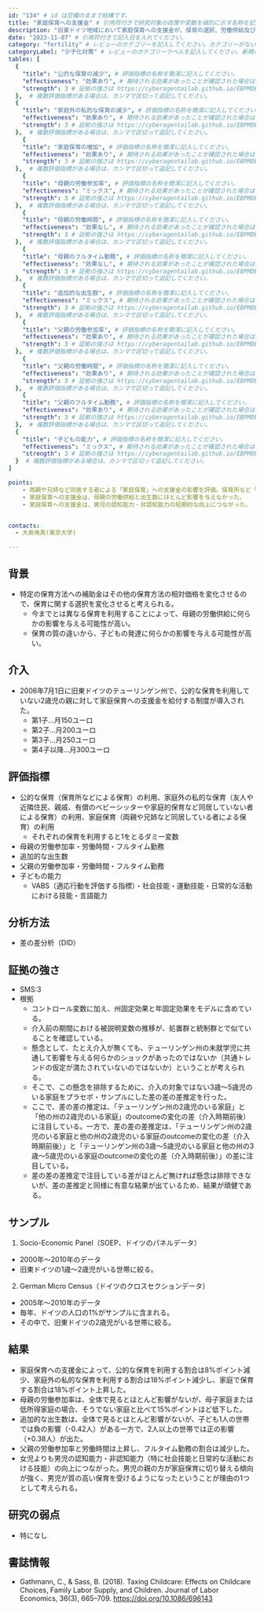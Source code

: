 ```yaml
---
id: "134" # id は空欄のままで結構です。
title: "家庭保育への支援金" # 引用符付きで研究対象の政策や変数を端的に示す名称を記入してください。
description: "旧東ドイツ地域において家庭保育への支援金が、保育の選択、労働供給及び子どもの発達に与えた影響" # 引用符付きで一文以内で政策の簡単な概要を記入してください。
date: "2023-11-07" # 引用符付きで記入日を入れてください。
category: "fertility" # レビューのカテゴリーを記入してください。カテゴリーがない場合は新規で作成してください。その際、カテゴリを端的に示す英単語を選んでください。
categoryLabel: "少子化対策" # レビューのカテゴリーラベルを記入してください。新規の場合はカテゴリを端的に示す名称を選んでください。
tables: [
  {
    "title": "公的な保育の減少", # 評価指標の名称を簡潔に記入してください。
    "effectiveness": "効果あり", # 期待される効果があったことが確認された場合は"効果あり"、期待される効果がなかったり、逆効果だったことが確認された場合は"効果なし"、状況によって効果があったりなかったりする場合は"ミックス"、検出力不足や研究の不備によって結論が出せない場合は"不明" としてください。
    "strength": 3 # 証拠の強さは https://cyberagentailab.github.io/EBPMDB/sms を参照してください。
  },  # 複数評価指標がある場合は、カンマで区切って追記してください。
  {
    "title": "家庭外の私的な保育の減少", # 評価指標の名称を簡潔に記入してください。
    "effectiveness": "効果あり", # 期待される効果があったことが確認された場合は"効果あり"、期待される効果がなかったり、逆効果だったことが確認された場合は"効果なし"、状況によって効果があったりなかったりする場合は"ミックス"、検出力不足や研究の不備によって結論が出せない場合は"不明" としてください。
    "strength": 3 # 証拠の強さは https://cyberagentailab.github.io/EBPMDB/sms を参照してください。
  },  # 複数評価指標がある場合は、カンマで区切って追記してください。
    {
    "title": "家庭保育の増加", # 評価指標の名称を簡潔に記入してください。
    "effectiveness": "効果あり", # 期待される効果があったことが確認された場合は"効果あり"、期待される効果がなかったり、逆効果だったことが確認された場合は"効果なし"、状況によって効果があったりなかったりする場合は"ミックス"、検出力不足や研究の不備によって結論が出せない場合は"不明" としてください。
    "strength": 3 # 証拠の強さは https://cyberagentailab.github.io/EBPMDB/sms を参照してください。
  },  # 複数評価指標がある場合は、カンマで区切って追記してください。
    {
    "title": "母親の労働参加率", # 評価指標の名称を簡潔に記入してください。
    "effectiveness": "ミックス", # 期待される効果があったことが確認された場合は"効果あり"、期待される効果がなかったり、逆効果だったことが確認された場合は"効果なし"、状況によって効果があったりなかったりする場合は"ミックス"、検出力不足や研究の不備によって結論が出せない場合は"不明" としてください。
    "strength": 3 # 証拠の強さは https://cyberagentailab.github.io/EBPMDB/sms を参照してください。
  },  # 複数評価指標がある場合は、カンマで区切って追記してください。
    {
    "title": "母親の労働時間", # 評価指標の名称を簡潔に記入してください。
    "effectiveness": "効果なし", # 期待される効果があったことが確認された場合は"効果あり"、期待される効果がなかったり、逆効果だったことが確認された場合は"効果なし"、状況によって効果があったりなかったりする場合は"ミックス"、検出力不足や研究の不備によって結論が出せない場合は"不明" としてください。
    "strength": 3 # 証拠の強さは https://cyberagentailab.github.io/EBPMDB/sms を参照してください。
  },  # 複数評価指標がある場合は、カンマで区切って追記してください。
    {
    "title": "母親のフルタイム勤務", # 評価指標の名称を簡潔に記入してください。
    "effectiveness": "効果なし", # 期待される効果があったことが確認された場合は"効果あり"、期待される効果がなかったり、逆効果だったことが確認された場合は"効果なし"、状況によって効果があったりなかったりする場合は"ミックス"、検出力不足や研究の不備によって結論が出せない場合は"不明" としてください。
    "strength": 3 # 証拠の強さは https://cyberagentailab.github.io/EBPMDB/sms を参照してください。
  },  # 複数評価指標がある場合は、カンマで区切って追記してください。
    {
    "title": "追加的な出生数", # 評価指標の名称を簡潔に記入してください。
    "effectiveness": "ミックス", # 期待される効果があったことが確認された場合は"効果あり"、期待される効果がなかったり、逆効果だったことが確認された場合は"効果なし"、状況によって効果があったりなかったりする場合は"ミックス"、検出力不足や研究の不備によって結論が出せない場合は"不明" としてください。
    "strength": 3 # 証拠の強さは https://cyberagentailab.github.io/EBPMDB/sms を参照してください。
  },  # 複数評価指標がある場合は、カンマで区切って追記してください。
    {
    "title": "父親の労働参加率", # 評価指標の名称を簡潔に記入してください。
    "effectiveness": "効果あり", # 期待される効果があったことが確認された場合は"効果あり"、期待される効果がなかったり、逆効果だったことが確認された場合は"効果なし"、状況によって効果があったりなかったりする場合は"ミックス"、検出力不足や研究の不備によって結論が出せない場合は"不明" としてください。
    "strength": 3 # 証拠の強さは https://cyberagentailab.github.io/EBPMDB/sms を参照してください。
  },  # 複数評価指標がある場合は、カンマで区切って追記してください。
    {
    "title": "父親の労働時間", # 評価指標の名称を簡潔に記入してください。
    "effectiveness": "効果あり", # 期待される効果があったことが確認された場合は"効果あり"、期待される効果がなかったり、逆効果だったことが確認された場合は"効果なし"、状況によって効果があったりなかったりする場合は"ミックス"、検出力不足や研究の不備によって結論が出せない場合は"不明" としてください。
    "strength": 3 # 証拠の強さは https://cyberagentailab.github.io/EBPMDB/sms を参照してください。
  },  # 複数評価指標がある場合は、カンマで区切って追記してください。
    {
    "title": "父親のフルタイム勤務", # 評価指標の名称を簡潔に記入してください。
    "effectiveness": "効果あり", # 期待される効果があったことが確認された場合は"効果あり"、期待される効果がなかったり、逆効果だったことが確認された場合は"効果なし"、状況によって効果があったりなかったりする場合は"ミックス"、検出力不足や研究の不備によって結論が出せない場合は"不明" としてください。
    "strength": 3 # 証拠の強さは https://cyberagentailab.github.io/EBPMDB/sms を参照してください。
  },  # 複数評価指標がある場合は、カンマで区切って追記してください。    
  {
    "title": "子どもの能力", # 評価指標の名称を簡潔に記入してください。
    "effectiveness": "ミックス", # 期待される効果があったことが確認された場合は"効果あり"、期待される効果がなかったり、逆効果だったことが確認された場合は"効果なし"、状況によって効果があったりなかったりする場合は"ミックス"、検出力不足や研究の不備によって結論が出せない場合は"不明" としてください。
    "strength": 3 # 証拠の強さは https://cyberagentailab.github.io/EBPMDB/sms を参照してください。
  }  # 複数評価指標がある場合は、カンマで区切って追記してください。
]

points:
    - 両親や兄姉など同居する者による「家庭保育」への支援金の影響を評価。保育所など「公的な保育」の利用の減少に加え、友人や近隣住民、親戚、有償のベビーシッターや家庭的保育など同居していない者による「家庭外の私的な保育」の利用も減少し、家庭内で保育することが多くなった。
    - 家庭保育への支援金は、母親の労働供給と出生数にほとんど影響を与えなかった。
    - 家庭保育への支援金は、男児の認知能力・非認知能力の短期的な向上につながった。


contacts:
  - 大島侑真(東京大学)

---
```


## 背景 
- 特定の保育方法への補助金はその他の保育方法の相対価格を変化させるので、保育に関する選択を変化させると考えられる。
    - 今までとは異なる保育を利用することによって、母親の労働供給に何らかの影響を与える可能性が高い。
    - 保育の質の違いから、子どもの発達に何らかの影響を与える可能性が高い。


## 介入
- 2006年7月1日に旧東ドイツのテューリンゲン州で、公的な保育を利用していない2歳児の親に対して家庭保育への支援金を給付する制度が導入された。
    - 第1子…月150ユーロ
    - 第2子…月200ユーロ
    - 第3子…月250ユーロ
    - 第4子以降…月300ユーロ



## 評価指標
- 公的な保育（保育所などによる保育）の利用、家庭外の私的な保育（友人や近隣住民、親戚、有償のベビーシッターや家庭的保育など同居していない者による保育）の利用、家庭保育（両親や兄姉など同居している者による保育）の利用
    - それぞれの保育を利用すると1をとるダミー変数
- 母親の労働参加率・労働時間・フルタイム勤務
- 追加的な出生数
- 父親の労働参加率・労働時間・フルタイム勤務
- 子どもの能力
    - VABS（適応行動を評価する指標）・社会技能・運動技能・日常的な活動における技能・言語能力


## 分析方法
- 差の差分析（DID）

## 証拠の強さ
- SMS:3
- 根拠 
    - コントロール変数に加え、州固定効果と年固定効果をモデルに含めている。
    - 介入前の期間における被説明変数の推移が、処置群と統制群とで似ていることを確認している。
    - 懸念として、たとえ介入が無くても、テューリンゲン州の未就学児に共通して影響を与える何らかのショックがあったのではないか（共通トレンドの仮定が満たされていないのではないか）ということが考えられる。
    - そこで、この懸念を排除するために、介入の対象ではない3歳〜5歳児のいる家庭をプラセボ・サンプルにした差の差の差推定を行った。
    - ここで、差の差の推定は、「テューリンゲン州の2歳児のいる家庭」と「他の州の2歳児のいる家庭」のoutcomeの変化の差（介入時期前後）に注目している。一方で、差の差の差推定は、「テューリンゲン州の2歳児のいる家庭と他の州の2歳児のいる家庭のoutcomeの変化の差（介入時期前後）」と「テューリンゲン州の3歳〜5歳児のいる家庭と他の州の3歳〜5歳児のいる家庭のoutcomeの変化の差（介入時期前後）」の差に注目している。
    - 差の差の差推定で注目している差がほとんど無ければ懸念は排除できないが、差の差推定と同様に有意な結果が出ているため、結果が頑健である。


## サンプル
1. Socio-Economic Panel（SOEP、ドイツのパネルデータ）
- 2000年～2010年のデータ
- 旧東ドイツの1歳〜2歳児がいる世帯に絞る。

2. German Micro Census（ドイツのクロスセクションデータ）
- 2005年～2010年のデータ
- 毎年、ドイツの人口の1%がサンプルに含まれる。
- その中で、旧東ドイツの2歳児がいる世帯に絞る。


## 結果
- 家庭保育への支援金によって、公的な保育を利用する割合は8%ポイント減少、家庭外の私的な保育を利用する割合は18%ポイント減少し、家庭で保育する割合は18%ポイント上昇した。
- 母親の労働参加率は、全体で見るとほとんど影響がないが、母子家庭または低所得家庭の場合、そうでない家庭と比べて15%ポイントほど低下した。
- 追加的な出生数は、全体で見るとほとんど影響がないが、子ども1人の世帯では負の影響（-0.42人）がある一方で、2人以上の世帯では正の影響（+0.38人）が出た。
- 父親の労働参加率と労働時間は上昇し、フルタイム勤務の割合は減少した。
- 女児よりも男児の認知能力・非認知能力（特に社会技能と日常的な活動における技能）の向上につながった。男児の親の方が家庭保育に切り替える傾向が強く、男児が質の高い保育を受けるようになったということが理由の1つとして考えられる。



## 研究の弱点
- 特になし

## 書誌情報
- Gathmann, C., & Sass, B. (2018). Taxing Childcare: Effects on Childcare Choices, Family Labor Supply, and Children. Journal of Labor Economics, 36(3), 665–709. https://doi.org/10.1086/696143
